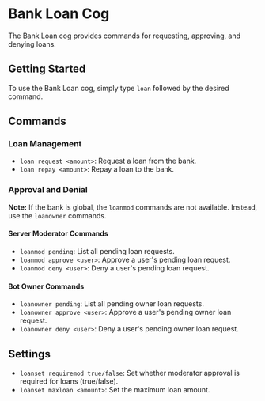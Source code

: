 # Bank Loan Cog

The Bank Loan cog provides commands for requesting, approving, and denying loans.

## Getting Started

To use the Bank Loan cog, simply type `loan` followed by the desired command.

## Commands

### Loan Management

* `loan request <amount>`: Request a loan from the bank.
* `loan repay <amount>`: Repay a loan to the bank.

### Approval and Denial

**Note:** If the bank is global, the `loanmod` commands are not available. Instead, use the `loanowner` commands.

#### Server Moderator Commands

* `loanmod pending`: List all pending loan requests.
* `loanmod approve <user>`: Approve a user's pending loan request.
* `loanmod deny <user>`: Deny a user's pending loan request.

#### Bot Owner Commands

* `loanowner pending`: List all pending owner loan requests.
* `loanowner approve <user>`: Approve a user's pending owner loan request.
* `loanowner deny <user>`: Deny a user's pending owner loan request.

## Settings

* `loanset requiremod true/false`: Set whether moderator approval is required for loans (true/false).
* `loanset maxloan <amount>`: Set the maximum loan amount.




